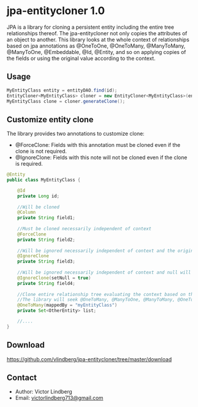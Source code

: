jpa-entitycloner 1.0
============
JPA is a library for cloning a persistent entity including the entire tree relationships thereof. 
The jpa-entitycloner not only copies the attributes of an object to another. This library looks at the whole context of 
relationships based on jpa annotations as @OneToOne, @OneToMany, @ManyToMany, @ManyToOne, @Embeddable, @Id, @Entity, 
and so on applying copies of the fields or using the original value according to the context.

Usage
-------
```java
MyEntityClass entity = entityDAO.find(id);
EntityCloner<MyEntityClass> cloner = new EntityCloner<MyEntityClass>(entity);
MyEntityClass clone = cloner.generateClone();
```

Customize entity clone
-------
The library provides two annotations to customize clone:
* @ForceClone: Fields with this annotation must be cloned even if the clone is not required.
* @IgnoreClone: Fields with this note will not be cloned even if the clone is required.

```java
@Entity
public class MyEntityClass {

	@Id
	private Long id;
	
	//Will be cloned
	@Column
	private String field1;
	
	//Must be cloned necessarily independent of context
	@ForceClone
	private String field2;
	
	//Will be ignored necessarily independent of context and the original value necessarily always will be setted.
	@IgnoreClone
	private String field3;
	
	//Will be ignored necessarily independent of context and null will be setted in clone object
	@IgnoreClone(setNull = true)
	private String field4;
	
	//Clone entire relationship tree evaluating the context based on the annotations. 
	//The library will seek @OneToMany, @ManyToOne, @ManyToMany, @OneToOne and @Embeddable annotations.
	@OneToMany(mappedBy = "myEntityClass")
	private Set<OtherEntity> list;

	//....
}
```

Download
-------
<a href="https://github.com/vlindberg/jpa-entitycloner/tree/master/download">https://github.com/vlindberg/jpa-entitycloner/tree/master/download</a>

Contact
-------
* Author: Victor Lindberg
* Email: victorlindberg713@gmail.com
